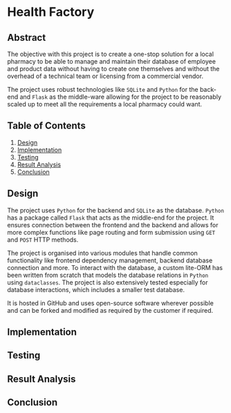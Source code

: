 # Health Factory

## Abstract

The objective with this project is to create a one-stop solution for a local pharmacy to be able to manage and maintain
their database of employee and product data without having to create one themselves and without the overhead of a
technical team or licensing from a commercial vendor.

The project uses robust technologies like `SQLite` and `Python` for the back-end and `Flask` as the middle-ware allowing
for the project to be reasonably scaled up to meet all the requirements a local pharmacy could want.

## Table of Contents

1. [Design](#design)
2. [Implementation](#implementation)
3. [Testing](#testing)
4. [Result Analysis](#result-analysis)
5. [Conclusion](#conclusion)

## Design

The project uses `Python` for the backend and `SQLite` as the database. `Python` has a package called `Flask` that acts
as the middle-end for the project. It ensures connection between the frontend and the backend and allows for more
complex functions like page routing and form submission using `GET` and `POST` HTTP methods.

The project is organised into various modules that handle common functionality like frontend dependency management,
backend database connection and more. To interact with the database, a custom lite-ORM has been written from scratch
that models the database relations in `Python` using `dataclasses`. The project is also extensively tested especially
for database interactions, which includes a smaller test database.

It is hosted in GitHub and uses open-source software wherever possible and can be forked and modified as required by the
customer if required.

## Implementation

## Testing

## Result Analysis

## Conclusion
